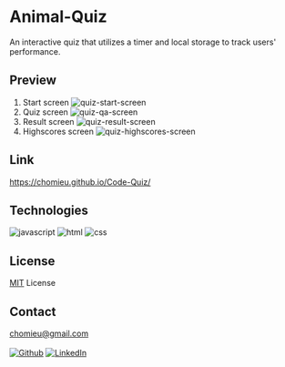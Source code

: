 # Animal-Quiz
<p> An interactive quiz that utilizes a timer and local storage to track users' performance.</p>

## Preview
1. Start screen <img alt="quiz-start-screen" src="https://i.imgur.com/dtTsdCU.png">
2. Quiz screen <img alt="quiz-qa-screen" src="https://i.imgur.com/E37I42p.png">
3. Result screen <img alt="quiz-result-screen" src="https://i.imgur.com/rGDgE0f.png">
4. Highscores screen <img alt="quiz-highscores-screen" src="https://i.imgur.com/zna7e1U.png">

## Link
<https://chomieu.github.io/Code-Quiz/>

## Technologies
![javascript](https://img.shields.io/badge/javascript-67.6%25-yellow)
![html](https://img.shields.io/badge/html-17.6%25-blue)
![css](https://img.shields.io/badge/css-14.8%25-red)

## License
[MIT](./LICENSE) License

## Contact
<chomieu@gmail.com> <br><br>
[![Github](https://i.imgur.com/1c0aVK2.png)](https://github.com/chomieu)
[![LinkedIn](https://i.imgur.com/mtOoqnh.png)](https://www.linkedin.com/in/chomieu/)
